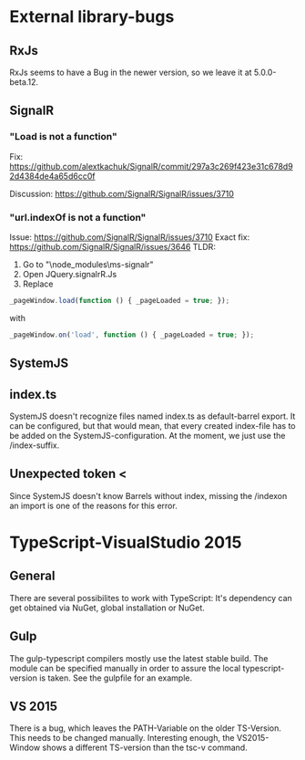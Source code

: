 # External library-bugs
## RxJs
RxJs seems to have a Bug in the newer version, so we leave it at 5.0.0-beta.12.

## SignalR
### "Load is not a function"

Fix: https://github.com/alextkachuk/SignalR/commit/297a3c269f423e31c678d92d4384de4a65d6cc0f

Discussion: https://github.com/SignalR/SignalR/issues/3710 

### "url.indexOf is not a function"
Issue: https://github.com/SignalR/SignalR/issues/3710
Exact fix: https://github.com/SignalR/SignalR/issues/3646
TLDR:	
1. Go to "\node_modules\ms-signalr"
2. Open JQuery.signalrR.Js 
3. Replace 
```javascript
_pageWindow.load(function () { _pageLoaded = true; });
```
with 
```javascript
_pageWindow.on('load', function () { _pageLoaded = true; });
```


## SystemJS
## index.ts
SystemJS doesn't recognize files named index.ts as default-barrel export. It can be configured, but that would mean, that every created index-file has to be added on the SystemJS-configuration.
At the moment, we just use the /index-suffix.

## Unexpected token <
Since SystemJS doesn't know Barrels without index, missing the /indexon an import is one of the reasons for this error.


# TypeScript-VisualStudio 2015
## General
There are several possibilites to work with TypeScript: It's dependency can get obtained via NuGet, global installation or NuGet.

## Gulp
The gulp-typescript compilers mostly use the latest stable build. The module can be specified manually in order to assure the local typescript-version is taken.
See the gulpfile for an example.

## VS 2015
There is a bug, which leaves the PATH-Variable on the older TS-Version. This needs to be changed manually.
Interesting enough, the VS2015-Window shows a different TS-version than the tsc-v command.
